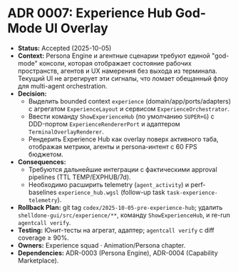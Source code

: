 # ADR 0007: Experience Hub God-Mode UI Overlay

- **Status:** Accepted (2025-10-05)
- **Context:** Persona Engine и агентные сценарии требуют единой "god-mode" консоли, которая отображает состояние рабочих пространств, агентов и UX намерения без выхода из терминала. Текущий UI не агрегирует эти сигналы, что ломает обещанный флоу для multi-agent orchestration.
- **Decision:**
  - Выделить bounded context `experience` (domain/app/ports/adapters) с агрегатом `ExperienceLayout` и сервисом `ExperienceOrchestrator`.
  - Ввести команду `ShowExperienceHub` (по умолчанию `SUPER+G`) с DDD-портом `ExperienceRendererPort` и адаптером `TerminalOverlayRenderer`.
  - Рендерить Experience Hub как overlay поверх активного таба, отображая метрики, агенты и persona-интент с 60 FPS бюджетом.
- **Consequences:**
  - Требуются дальнейшие интеграции с фактическими approval pipelines (TTL TEMP/EXPHUB/7d).
  - Необходимо расширить telemetry (`agent_activity`) и perf-baselines `experience_hub.wgsl` (follow-up task `task-experience-telemetry`).
- **Rollback Plan:** git tag `codex/2025-10-05-pre-experience-hub`; удалить `shelldone-gui/src/experience/**`, команду `ShowExperienceHub`, и re-run `agentcall verify`.
- **Testing:** Юнит-тесты на агрегат, адаптер; `agentcall verify` с diff coverage ≥ 90%.
- **Owners:** Experience squad · Animation/Persona chapter.
- **Dependencies:** ADR-0003 (Persona Engine), ADR-0004 (Capability Marketplace).
